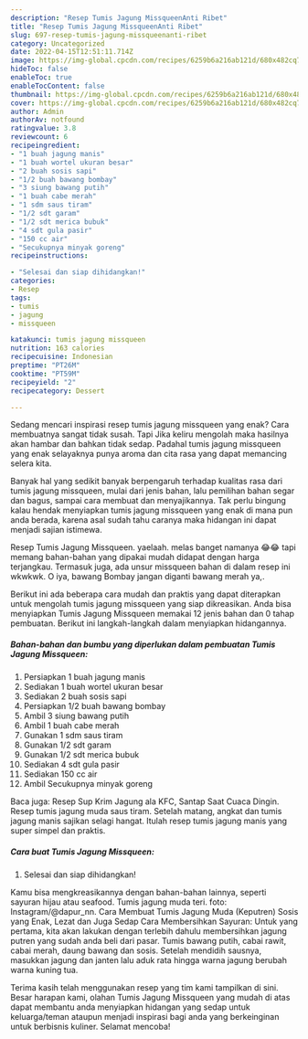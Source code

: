 ```yaml
---
description: "Resep Tumis Jagung MissqueenAnti Ribet"
title: "Resep Tumis Jagung MissqueenAnti Ribet"
slug: 697-resep-tumis-jagung-missqueenanti-ribet
category: Uncategorized
date: 2022-04-15T12:51:11.714Z
image: https://img-global.cpcdn.com/recipes/6259b6a216ab121d/680x482cq70/tumis-jagung-missqueen-foto-resep-utama.jpg
hideToc: false
enableToc: true
enableTocContent: false
thumbnail: https://img-global.cpcdn.com/recipes/6259b6a216ab121d/680x482cq70/tumis-jagung-missqueen-foto-resep-utama.jpg
cover: https://img-global.cpcdn.com/recipes/6259b6a216ab121d/680x482cq70/tumis-jagung-missqueen-foto-resep-utama.jpg
author: Admin
authorAv: notfound
ratingvalue: 3.8
reviewcount: 6
recipeingredient:
- "1 buah jagung manis"
- "1 buah wortel ukuran besar"
- "2 buah sosis sapi"
- "1/2 buah bawang bombay"
- "3 siung bawang putih"
- "1 buah cabe merah"
- "1 sdm saus tiram"
- "1/2 sdt garam"
- "1/2 sdt merica bubuk"
- "4 sdt gula pasir"
- "150 cc air"
- "Secukupnya minyak goreng"
recipeinstructions:

- "Selesai dan siap dihidangkan!"
categories:
- Resep
tags:
- tumis
- jagung
- missqueen

katakunci: tumis jagung missqueen 
nutrition: 163 calories
recipecuisine: Indonesian
preptime: "PT26M"
cooktime: "PT59M"
recipeyield: "2"
recipecategory: Dessert

---
```



Sedang mencari inspirasi resep tumis jagung missqueen yang enak? Cara membuatnya sangat tidak susah. Tapi Jika keliru mengolah maka hasilnya akan hambar dan bahkan tidak sedap. Padahal tumis jagung missqueen yang enak selayaknya punya aroma dan cita rasa yang dapat memancing selera kita.


Banyak hal yang sedikit banyak berpengaruh terhadap kualitas rasa dari tumis jagung missqueen, mulai dari jenis bahan, lalu pemilihan bahan segar dan bagus, sampai cara membuat dan menyajikannya. Tak perlu bingung kalau hendak menyiapkan tumis jagung missqueen yang enak di mana pun anda berada, karena asal sudah tahu caranya maka hidangan ini dapat menjadi sajian istimewa.

Resep Tumis Jagung Missqueen. yaelaah. melas banget namanya 😂😂 tapi memang bahan-bahan yang dipakai mudah didapat dengan harga terjangkau. Termasuk juga, ada unsur missqueen bahan di dalam resep ini wkwkwk. O iya, bawang Bombay jangan diganti bawang merah ya,.


Berikut ini ada beberapa cara mudah dan praktis yang dapat diterapkan untuk mengolah tumis jagung missqueen yang siap dikreasikan. Anda bisa menyiapkan Tumis Jagung Missqueen memakai 12 jenis bahan dan 0 tahap pembuatan. Berikut ini langkah-langkah dalam menyiapkan hidangannya.

<!--inarticleads1-->

##### Bahan-bahan dan bumbu yang diperlukan dalam pembuatan Tumis Jagung Missqueen:

1. Persiapkan 1 buah jagung manis
1. Sediakan 1 buah wortel ukuran besar
1. Sediakan 2 buah sosis sapi
1. Persiapkan 1/2 buah bawang bombay
1. Ambil 3 siung bawang putih
1. Ambil 1 buah cabe merah
1. Gunakan 1 sdm saus tiram
1. Gunakan 1/2 sdt garam
1. Gunakan 1/2 sdt merica bubuk
1. Sediakan 4 sdt gula pasir
1. Sediakan 150 cc air
1. Ambil Secukupnya minyak goreng


Baca juga: Resep Sup Krim Jagung ala KFC, Santap Saat Cuaca Dingin. Resep tumis jagung muda saus tiram. Setelah matang, angkat dan tumis jagung manis sajikan selagi hangat. Itulah resep tumis jagung manis yang super simpel dan praktis. 

<!--inarticleads2-->

##### Cara buat Tumis Jagung Missqueen:


1. Selesai dan siap dihidangkan!

Kamu bisa mengkreasikannya dengan bahan-bahan lainnya, seperti sayuran hijau atau seafood. Tumis jagung muda teri. foto: Instagram/@dapur_nn. Cara Membuat Tumis Jagung Muda (Keputren) Sosis yang Enak, Lezat dan Juga Sedap Cara Membersihkan Sayuran: Untuk yang pertama, kita akan lakukan dengan terlebih dahulu membersihkan jagung putren yang sudah anda beli dari pasar. Tumis bawang putih, cabai rawit, cabai merah, daung bawang dan sosis. Setelah mendidih sausnya, masukkan jagung dan janten lalu aduk rata hingga warna jagung berubah warna kuning tua. 

Terima kasih telah menggunakan resep yang tim kami tampilkan di sini. Besar harapan kami, olahan Tumis Jagung Missqueen yang mudah di atas dapat membantu anda menyiapkan hidangan yang sedap untuk keluarga/teman ataupun menjadi inspirasi bagi anda yang berkeinginan untuk berbisnis kuliner. Selamat mencoba!
